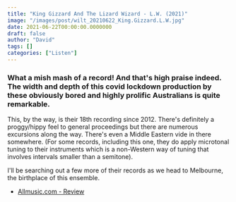 ```yaml
---
title: "King Gizzard And The Lizard Wizard - L.W. (2021)"
image: "/images/post/wilt_20210622_King.Gizzard.L.W.jpg"
date: 2021-06-22T00:00:00.0000000
draft: false
author: "David"
tags: []
categories: ["Listen"]
---
```

### What a mish mash of a record! And that's high praise indeed. The width and depth of this covid lockdown production by these obviously bored and highly prolific Australians is quite remarkable.

 This, by the way, is their 18th recording since 2012. There's definitely a proggy/hippy feel to general proceedings but there are numerous excursions along the way. There's even a Middle Eastern vide in there somewhere.  (For some records, including this one, they do apply microtonal tuning to their instruments which is a non-Western way of tuning that involves intervals smaller than a semitone).

 I'll be searching out a few more of their records as we head to Melbourne, the birthplace of this ensemble.

-  [Allmusic.com - Review](https://www.allmusic.com/album/lw-mw0003484772)